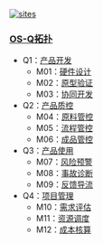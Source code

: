 [![sites](http://182.61.61.133/link/resources/head.png)](http://www.OS-Q.com)

### [OS-Q拓扑](https://github.com/OS-Q)

* Q1：[产品开发](https://github.com/OS-Q/Q1)
    * M01：[硬件设计](https://github.com/OS-Q/M01)
    * M02：[原型验证](https://github.com/OS-Q/M02)
    * M03：[协同开发](https://github.com/OS-Q/M03)
* Q2：[产品质控](https://github.com/OS-Q/Q2)
    * M04：[原料管控](https://github.com/OS-Q/M04)
    * M05：[流程管控](https://github.com/OS-Q/M05)
    * M06：[成品管控](https://github.com/OS-Q/M06)
* Q3：[产品使用](https://github.com/OS-Q/Q3)
    * M07：[风险预警](https://github.com/OS-Q/M07)
    * M08：[事故诊断](https://github.com/OS-Q/M08)
    * M09：[反馈导流](https://github.com/OS-Q/M09)
* Q4：[项目管理](https://github.com/OS-Q/Q4)
    * M10：[需求评估](https://github.com/OS-Q/M10)
    * M11：[资源调度](https://github.com/OS-Q/M11)
    * M12：[成本核算](https://github.com/OS-Q/M12)
